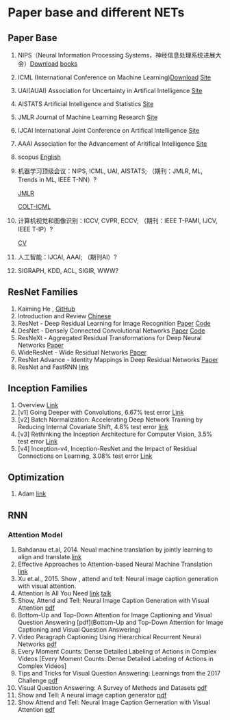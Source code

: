 # Paper base and different NETs

## Paper Base

1. NIPS（Neural Information Processing Systems，神经信息处理系统进展大会）[Download](https://papers.nips.cc/) [books](http://books.nips.cc/)
1. ICML (International Conference on Machine Learning)[Download](http://proceedings.mlr.press/index.html)  [Site](https://icml.cc)
1. UAI(AUAI) Association for Uncertainty in Artifical Intelligence [Site](http://www.auai.org/)
1. AISTATS  Artificial Intelligence and Statistics [Site](http://www.aistats.org/)
1. JMLR  Journal of Machine Learning Research [Site](http://jmlr.org/)
1. IJCAI  International Joint Conference on Artifical Intelligence [Site](http://ijcai.org/)
1. AAAI  Association for the Advancement of Aritifical Intelligence [Site](http://www.aaai.org/home.html)
1. scopus [English](scopus.com)
1. 机器学习顶级会议：NIPS, ICML, UAI, AISTATS;  （期刊：JMLR, ML, Trends in ML, IEEE T-NN）?

   [JMLR](http://jmlr.csail.mit.edu/papers/)

   [COLT-ICML](http://www.cs.mcgill.ca/~colt2009/proceedings.html)

1. 计算机视觉和图像识别：ICCV, CVPR, ECCV;  （期刊：IEEE T-PAMI, IJCV, IEEE T-IP）?

   [CV](http://www.cvpapers.com/index.html)

1. 人工智能：IJCAI, AAAI; （期刊AI）?
1. SIGRAPH, KDD, ACL, SIGIR, WWW?

## ResNet Families

1. Kaiming He , [GitHub](https://github.com/KaimingHe)
1. Introduction and Review [Chinese](https://blog.csdn.net/shwan_ma/article/details/78163921)
1. ResNet - Deep Residual Learning for Image Recognition [Paper](https://arxiv.org/abs/1512.03385) [Code](https://github.com/KaimingHe/deep-residual-networks)
1. DesNet - Densely Connected Convolutional Networks [Paper](https://arxiv.org/abs/1608.06993) [Code](https://github.com/liuzhuang13/DenseNet)
1. ResNeXt - Aggregated Residual Transformations for Deep Neural Networks [Paper](https://arxiv.org/abs/1611.05431)
1. WideResNet - Wide Residual Networks [Paper](https://arxiv.org/abs/1605.07146)
1. ResNet Advance - Identity Mappings in Deep Residual Networks [Paper](https://github.com/KaimingHe/resnet-1k-layers)
1. ResNet and FastRNN [link](https://blog.csdn.net/lanran2/article/details/79057994)

## Inception Families

1. Overview [Link](https://blog.csdn.net/u014114990/article/details/52583912)
1. [v1] Going Deeper with Convolutions, 6.67% test error [Link](http://arxiv.org/abs/1409.4842)
1. [v2] Batch Normalization: Accelerating Deep Network Training by Reducing Internal Covariate Shift, 4.8% test error [link](http://arxiv.org/abs/1502.03167)
1. [v3] Rethinking the Inception Architecture for Computer Vision, 3.5% test error [Link](http://arxiv.org/abs/1512.00567)
1. [v4] Inception-v4, Inception-ResNet and the Impact of Residual Connections on Learning, 3.08% test error [Link](http://arxiv.org/abs/1602.07261)

## Optimization

1. Adam [link](https://arxiv.org/pdf/1412.6980.pdf)


## RNN

### Attention Model

1. Bahdanau et.al, 2014. Neual machine translation by jointly learning to align and translate.[link](https://arxiv.org/abs/1409.0473)
2. Effective Approaches to Attention-based Neural Machine Translation [link](https://arxiv.org/abs/1508.04025)
3. Xu et.al., 2015. Show , attend and tell: Neural image caption generation with visual attention.
4. Attention Is All You Need [link](https://arxiv.org/abs/1706.03762) [talk](https://www.youtube.com/watch?v=rBCqOTEfxvg)
5. Show, Attend and Tell: Neural Image Caption Generation with Visual Attention [pdf](https://arxiv.org/pdf/1502.03044.pdf)
6. Bottom-Up and Top-Down Attention for Image Captioning and Visual Question Answering [pdf](Bottom-Up and Top-Down Attention for Image Captioning and Visual Question Answering)
7. Video Paragraph Captioning Using Hierarchical Recurrent Neural Networks [pdf](https://www.cv-foundation.org/openaccess/content_cvpr_2016/app/S19-04.pdf)
8. Every Moment Counts: Dense Detailed Labeling of Actions in Complex Videos [Every Moment Counts: Dense Detailed Labeling of Actions in Complex Videos]
9. Tips and Tricks for Visual Question Answering: Learnings from the 2017 Challenge [pdf](https://arxiv.org/pdf/1708.02711.pdf)
10. Visual Question Answering: A Survey of Methods and Datasets [pdf](https://arxiv.org/pdf/1607.05910.pdf)
11. Show and Tell: A neural image caption generator [pdf](https://arxiv.org/pdf/1411.4555.pdf)
12. Show Attend and Tell: Neural Image Caption Gerneration with Visual Attention [pdf](https://arxiv.org/pdf/1502.03044.pdf)
